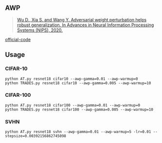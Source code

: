 

## AWP

> [Wu D., Xia S. and Wang Y. Adversarial weight perturbation helps robust generalization. In Advances in Neural Information Processing Systems (NIPS), 2020.](https://arxiv.org/pdf/2004.05884.pdf)

[official-code](https://github.com/csdongxian/AWP)

## Usage

### CIFAR-10

	python AT.py resnet18 cifar10 --awp-gamma=0.01 --awp-warmup=0
	python TRADES.py resnet18 cifar10 --awp-gamma=0.005 --awp-warmup=10

### CIFAR-100

	python AT.py resnet18 cifar100 --awp-gamma=0.01 --awp-warmup=0
	python TRADES.py resnet18 cifar100 --awp-gamma=0.005 --awp-warmup=10

### SVHN

	python AT.py resnet18 svhn --awp-gamma=0.01 --awp-warmup=5 -lr=0.01 --stepsize=0.00392156862745098